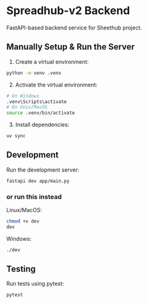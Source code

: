 # Spreadhub-v2 Backend

FastAPI-based backend service for Sheethub project.

## Manually Setup & Run the Server

1. Create a virtual environment:

```bash
python -m venv .venv
```

2. Activate the virtual environment:

```bash
# On Windows
.venv\Scripts\activate
# On Unix/MacOS
source .venv/bin/activate
```

3. Install dependencies:

```bash
uv sync
```

## Development

Run the development server:

```bash
fastapi dev app/main.py
```

### or run this instead

Linux/MacOS:

```bash
chmod +x dev
dev
```

Windows:

```bash
./dev
```

## Testing

Run tests using pytest:

```bash
pytest
```
